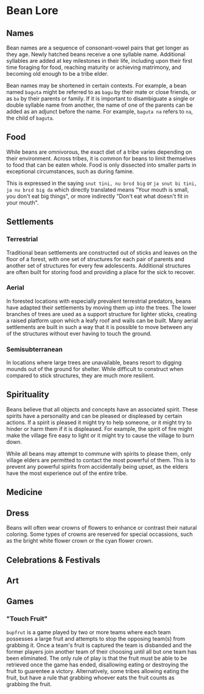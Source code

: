 # Bean Lore

## Names
Bean names are a sequence of consonant-vowel pairs that get longer as they age. Newly hatched beans receive a one syllable name. Additional syllables are added at key milestones in their life, including upon their first time foraging for food, reaching maturity or achieving matrimony, and becoming old enough to be a tribe elder.

Bean names may be shortened in certain contexts. For example, a bean named `baguta` might be referred to as `bagu` by their mate or close friends, or as `ba` by their parents or family. If it is important to disambiguate a single or double syllable name from another, the name of one of the parents can be added as an adjunct before the name. For example, `baguta na` refers to `na`, the child of `baguta`.

## Food
While beans are omnivorous, the exact diet of a tribe varies depending on their environment. Across tribes, it is common for beans to limit themselves to food that can be eaten whole. Food is only dissected into smaller parts in exceptional circumstances, such as during famine.

This is expressed in the saying `snut tini, nu brɛd big` or `ja snut bi tini, ja nu brɛd big da` which directly translated means "Your mouth is small, you don't eat big things", or more indirectly "Don't eat what doesn't fit in your mouth".

## Settlements
### Terrestrial
Traditional bean settlements are constructed out of sticks and leaves on the floor of a forest, with one set of structures for each pair of parents and another set of structures for every few adolescents. Additional structures are often built for storing food and providing a place for the sick to recover.

### Aerial
In forested locations with especially prevalent terrestrial predators, beans have adapted their settlements by moving them up into the trees. The lower branches of trees are used as a support structure for lighter sticks, creating a raised platform upon which a leafy roof and walls can be built. Many aerial settlements are built in such a way that it is possible to move between any of the structures without ever having to touch the ground.

### Semisubterranean
In locations where large trees are unavailable, beans resort to digging mounds out of the ground for shelter. While difficult to construct when compared to stick structures, they are much more resilient.

## Spirituality
Beans believe that all objects and concepts have an associated spirit. These spirits have a personality and can be pleased or displeased by certain actions. If a spirit is pleased it might try to help someone, or it might try to hinder or harm them if it is displeased. For example, the spirit of fire might make the village fire easy to light or it might try to cause the village to burn down.

While all beans may attempt to commune with spirits to please them, only village elders are permitted to contact the most powerful of them. This is to prevent any powerful spirits from accidentally being upset, as the elders have the most experience out of the entire tribe.

## Medicine

## Dress
Beans will often wear crowns of flowers to enhance or contrast their natural coloring. Some types of crowns are reserved for special occassions, such as the bright white flower crown or the cyan flower crown.

## Celebrations & Festivals

## Art

## Games
### "Touch Fruit"
`bupfrut` is a game played by two or more teams where each team possesses a large fruit and attempts to stop the opposing team(s) from grabbing it. Once a team's fruit is captured the team is disbanded and the former players join another team of their choosing until all but one team has been eliminated. The only rule of play is that the fruit must be able to be retrieved once the game has ended, disallowing eating or destroying the fruit to guarentee a victory. Alternatively, some tribes allowing eating the fruit, but have a rule that grabbing whoever eats the fruit counts as grabbing the fruit.
